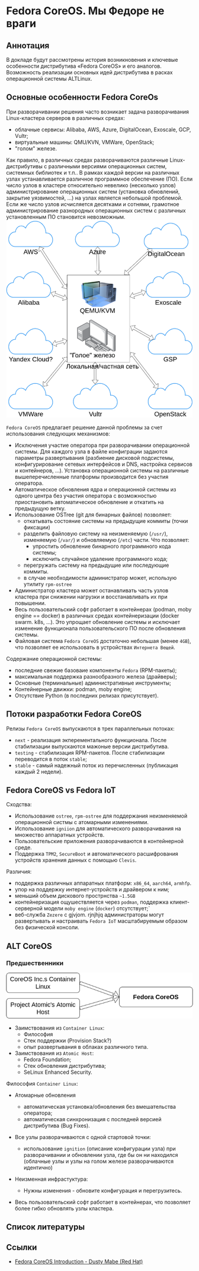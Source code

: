 # Fedora CoreOS. Мы Федоре не враги

## Аннотация
В докладе будут рассмотрены история возникновения и ключевые особенности дистрибутива «Fedora CoreOS» и его аналогов.
Возможность реализации основных идей дистрибутива в расках операционной системы ALTLinux.



## Основные особенности Fedora CoreOs 

При разворачивании решения часто возникает задача разворачивания Linux-кластера серверов в различных средах:
- облачные сервисы: Alibaba, AWS, Azure, DigitalOcean, Exoscale, GCP, Vultr;
- виртуальные машины: QMU/KVN, VMWare, OpenStack;
- "голом" железе.

Как правило, в различных средах разворачиваются различные Linux-дистрибутивы с различными версиями операционных систем, системных библиотек и т.п..
В рамках каждой версии на различных узлах устанавливается различное программное обеспечение (ПО).
Если число узлов в кластере относительно невелико (несколько узлов) администрирование операционных систем (установка обновлений, закрытие уязвимостей, ...) на узлах является небольшой проблемой.
Если же число узлов исчисляется десятками и сотнями, грамотное администрирование разнородных операционных систем с различных установленным ПО становится невозможным.
![Облака](./Images/clouds.png)

`Fedora CoreOS` предлагает решение данной проблемы за счет использования следующих механизмов:
- Исключения участие оператора при разворачивании операционной системы. Для каждого узла в файле конфиграции задаются параметры развертывания (разбиение дисковой подсистемы, конфигурирование сетевых интерфейсов и DNS, настройка сервисов и контейнеров, ...). Установка операционной системы на различные вышеперечисленные платформы производится без участия оператора.
- Автоматическое обновления ядра и операционной системы из одного центра без участия оператора с возможностью приостановить автоматическое обновление и откатить на предыдущую ветку.
- Использование OSTree (git для бинарных файлов) позволяет:
  * откатывать состояние системы на предыдущие коммиты (точки фиксации)
  * разделить файловую систему на неизменяемую (`/usr/`), изменяемую (`/var/`) и обновляемую (`/etc`) части. Что позволяет:
    - упростить обновление бинарного программного кода системы;
    - исключить случайное удаление программного кода;
  * перегружать систему на предыдущие или последующие коммиты.
  * в случае необходимости администратор может, использую утилиту `rpm-ostree`
- Администратор кластера может останавливать часть узлов кластера при снижении нагрузки и восстанавливать их при повышении.
- Весь пользовательский софт работает в контейнерах (podman, moby engine == docker) в различных средах контейнеризации (docker swarm. k8s, ...). Это упрощает обновление системы и исключает изменение функционала пользовательского ПО после обновления системы. 
- Файловая система `Fedora CoreOS` достаточно небольшая (менее `4GB`), что позволяет ее использовать в устройствах `Интернета Вещей`.

Содержание операционной системы:
- последние свежие базоваие компоненты `Fedora` (RPM-пакеты);
- максимальная поддержка разнообразного железа (драйверы);
- Основные (терминальные) административные инструменты;
- Контейнерные движки: podman, moby engine;
- Отсутствие Python (в последних релизах присутствует).



## Потоки разработки Fedora CoreOS

Релизы `Fedora CoreOS` выпускаются в трех параллельных потоках:
- `next` - реализация экперементального функционала. После стабилизации выпускаются мажоные версии дистрибутива.
- `testing` - стабилизация RPM-пакетов. После стабилизации переводится в поток `stable`; 
- `stable` - самый надежный поток из перечисленных (публикация каждый 2 недели). 

## Fedora CoreOS vs Fedora IoT

Сходства:
- Использование `ostree`, `rpm-ostree` для поддержания неизменяемой операционной систмы с атомарными изменениями.
- Использование `igniion` для автоматического разворачивания на множество аппаратных устройств.
- Пользовательские приложения разворачиваются в контейнерной среде.
- Поддержка `TPM2`, `SecureBoot` и автоматического расшифрования устройств хранения данных с помощью `Clevis`. 

Различия:
- поддержка различных аппаратных платформ: `x86_64`,  `aarch64`,  `armhfp`. 
- упор на поддержку интернет-устройств и драйвером к ним;
- меньший объем дискового прострнства `~1.5GB`
- контейнеризация ощушествляется через `podman`, поддержка клиент-серверной модели `moby engine` (`docker`) отсутствует;`
- веб-служба `Zezere` c gjvjom. rjnjhjq  администраторы могут развертывать и настраивать `Fedora IoT` масштабируемым образом без физической консоли.

## ALT CoreOS



### Предшественники

![Предшественники](./Images/parents.png)

- Заимствования из `Container Linux`:
  * Философия
  * Стек поддержки (Provision Stack?)
  * опыт развертывания в облаках различного типа.
- Заимствования из `Atomic Host`:
  * Fedora Foundation;
  * Стек обновления дистрибутива;
  * SeLinux Enhanced Security.

Философия `Container Linux`:

- Атомарные обновления
  * автоматическая установка/обновления без вмешательства оператора;
  * автоматическая синхронизация с последней версией дистрибутива (Bug Fixes).

- Все узлы разворачиваются с одной стартовой точки:

  * использование `ignition` (описание конфигурации узла) при разворачивании и обновлении узла,
    где бы он ни находился  (облачные узлы и узлы на голом железе разворачиваются идентично)

- Неизменная инфрастуктура:
  * Нужны изменения - обновите конфигурация и перегрузитесь.

- Весь пользовательский софт работает в контейнерах, что позволяет более гибко обновлять узлы кластера.

## Список литературы

## Ссылки

- [Fedora CoreOS Introduction - Dusty Mabe (Red Hat)](https://www.youtube.com/watch?v=JepNm7R0LSo)




